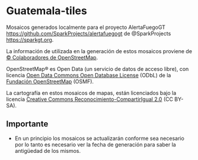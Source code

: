 # Guatemala-tiles
Mosaicos generados localmente para el proyecto AlertaFuegoGT https://github.com/SparkProjects/alertafuegogt de @SparkProjects https://sparkgt.org.

La información de utilizada en la generación de estos mosaicos proviene de [© Colaboradores de OpenStreetMap](https://www.openstreetmap.org/copyright).

OpenStreetMap® es Open Data (un servicio de datos de acceso libre), con licencia [Open Data Commons Open Database License](https://opendatacommons.org/licenses/odbl/) (ODbL) de la [Fundación OpenStreetMap](https://osmfoundation.org/) (OSMF).

La cartografía en estos mosaicos de mapas, están licenciados bajo la licencia [Creative Commons Reconocimiento-CompartirIgual 2.0](https://creativecommons.org/licenses/by-sa/2.0/) (CC BY-SA).

## Importante
- En un principio los mosaicos se actualizarán conforme sea necesario por lo tanto es necesario ver la fecha de generación para saber la antigüedad de los mismos.
